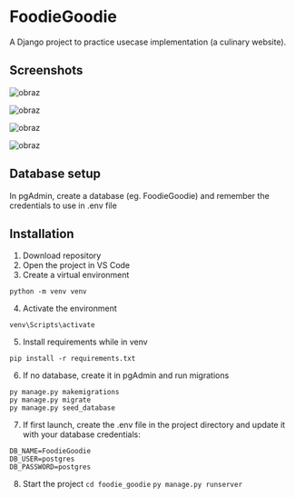 # FoodieGoodie
 A Django project to practice usecase implementation (a culinary website).

## Screenshots

![obraz](https://github.com/user-attachments/assets/58c2f3de-01e0-4629-86cd-ee527d79f87d)

![obraz](https://github.com/user-attachments/assets/0f581c80-b7cc-4ea7-a7b4-098d4e29d778)

![obraz](https://github.com/user-attachments/assets/70955034-531d-4f8b-9ce2-2e27cafd2c13)

![obraz](https://github.com/user-attachments/assets/c9857ed2-5f97-449c-82ca-f7a34139ed07)



## Database setup
In pgAdmin, create a database (eg. FoodieGoodie) and remember the credentials to use in .env file

## Installation
1. Download repository
2. Open the project in VS Code
3. Create a virtual environment
```
python -m venv venv
```
4. Activate the environment
```
venv\Scripts\activate
```
5. Install requirements while in venv
```
pip install -r requirements.txt
```
6. If no database, create it in pgAdmin and run migrations
```
py manage.py makemigrations
py manage.py migrate
py manage.py seed_database
```
7. If first launch, create the .env file in the project directory and update it with your database credentials:
```
DB_NAME=FoodieGoodie
DB_USER=postgres
DB_PASSWORD=postgres
```
8. Start the project
```cd foodie_goodie```
```py manage.py runserver```
